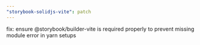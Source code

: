 ```yaml
---
"storybook-solidjs-vite": patch
---
```


fix: ensure @storybook/builder-vite is required properly to prevent missing module error in yarn setups
